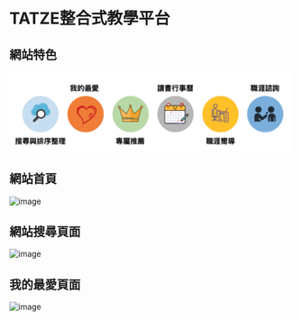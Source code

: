 # TATZE整合式教學平台


## 網站特色

![image](https://github.com/chi110356042/CCU-project/blob/main/截圖%202021-10-19%20上午10.52.45.png)

## 網站首頁

![image](https://github.com/chi110356042/TATZE-website/blob/main/%E6%88%AA%E5%9C%96%202021-10-19%20%E4%B8%8A%E5%8D%8810.51.45.png)

## 網站搜尋頁面

![image](https://github.com/chi110356042/TATZE-website/blob/main/%E6%88%AA%E5%9C%96%202021-10-19%20%E4%B8%8A%E5%8D%8810.52.04.png)

## 我的最愛頁面
![image](https://github.com/chi110356042/TATZE-website/blob/main/%E6%88%AA%E5%9C%96%202021-10-19%20%E4%B8%8A%E5%8D%8810.52.16.png)

